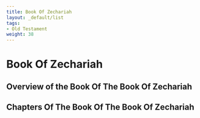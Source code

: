 ```yaml
---
title: Book Of Zechariah
layout: _default/list
tags:
- Old Testament
weight: 38
---
```

# Book Of Zechariah

## Overview of the Book Of The Book Of Zechariah

## Chapters Of The Book Of The Book Of Zechariah